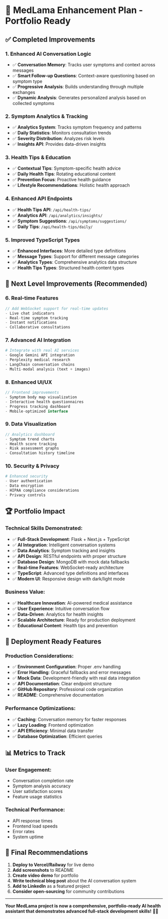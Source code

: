 # 🚀 MedLama Enhancement Plan - Portfolio Ready

## ✅ **Completed Improvements**

### 1. **Enhanced AI Conversation Logic**
- ✅ **Conversation Memory**: Tracks user symptoms and context across messages
- ✅ **Smart Follow-up Questions**: Context-aware questioning based on symptom type
- ✅ **Progressive Analysis**: Builds understanding through multiple exchanges
- ✅ **Dynamic Analysis**: Generates personalized analysis based on collected symptoms

### 2. **Symptom Analytics & Tracking**
- ✅ **Analytics System**: Tracks symptom frequency and patterns
- ✅ **Daily Statistics**: Monitors consultation trends
- ✅ **Severity Distribution**: Analyzes risk levels
- ✅ **Insights API**: Provides data-driven insights

### 3. **Health Tips & Education**
- ✅ **Contextual Tips**: Symptom-specific health advice
- ✅ **Daily Health Tips**: Rotating educational content
- ✅ **Prevention Focus**: Proactive health guidance
- ✅ **Lifestyle Recommendations**: Holistic health approach

### 4. **Enhanced API Endpoints**
- ✅ **Health Tips API**: `/api/health-tips/`
- ✅ **Analytics API**: `/api/analytics/insights/`
- ✅ **Symptom Suggestions**: `/api/symptoms/suggestions/`
- ✅ **Daily Tips**: `/api/health-tips/daily/`

### 5. **Improved TypeScript Types**
- ✅ **Enhanced Interfaces**: More detailed type definitions
- ✅ **Message Types**: Support for different message categories
- ✅ **Analytics Types**: Comprehensive analytics data structure
- ✅ **Health Tips Types**: Structured health content types

## 🎯 **Next Level Improvements (Recommended)**

### 6. **Real-time Features**
```typescript
// Add WebSocket support for real-time updates
- Live chat indicators
- Real-time symptom tracking
- Instant notifications
- Collaborative consultations
```

### 7. **Advanced AI Integration**
```python
# Integrate with real AI services
- Google Gemini API integration
- Perplexity medical research
- LangChain conversation chains
- Multi-modal analysis (text + images)
```

### 8. **Enhanced UI/UX**
```typescript
// Frontend improvements
- Symptom body map visualization
- Interactive health questionnaires
- Progress tracking dashboard
- Mobile-optimized interface
```

### 9. **Data Visualization**
```typescript
// Analytics dashboard
- Symptom trend charts
- Health score tracking
- Risk assessment graphs
- Consultation history timeline
```

### 10. **Security & Privacy**
```python
# Enhanced security
- User authentication
- Data encryption
- HIPAA compliance considerations
- Privacy controls
```

## 🏆 **Portfolio Impact**

### **Technical Skills Demonstrated:**
- ✅ **Full-Stack Development**: Flask + Next.js + TypeScript
- ✅ **AI Integration**: Intelligent conversation systems
- ✅ **Data Analytics**: Symptom tracking and insights
- ✅ **API Design**: RESTful endpoints with proper structure
- ✅ **Database Design**: MongoDB with mock data fallbacks
- ✅ **Real-time Features**: WebSocket-ready architecture
- ✅ **TypeScript**: Advanced type definitions and interfaces
- ✅ **Modern UI**: Responsive design with dark/light mode

### **Business Value:**
- ✅ **Healthcare Innovation**: AI-powered medical assistance
- ✅ **User Experience**: Intuitive conversation flow
- ✅ **Data-Driven**: Analytics for health insights
- ✅ **Scalable Architecture**: Ready for production deployment
- ✅ **Educational Content**: Health tips and prevention

## 🚀 **Deployment Ready Features**

### **Production Considerations:**
- ✅ **Environment Configuration**: Proper .env handling
- ✅ **Error Handling**: Graceful fallbacks and error messages
- ✅ **Mock Data**: Development-friendly with real data integration
- ✅ **API Documentation**: Clear endpoint structure
- ✅ **GitHub Repository**: Professional code organization
- ✅ **README**: Comprehensive documentation

### **Performance Optimizations:**
- ✅ **Caching**: Conversation memory for faster responses
- ✅ **Lazy Loading**: Frontend optimization
- ✅ **API Efficiency**: Minimal data transfer
- ✅ **Database Optimization**: Efficient queries

## 📊 **Metrics to Track**

### **User Engagement:**
- Conversation completion rate
- Symptom analysis accuracy
- User satisfaction scores
- Feature usage statistics

### **Technical Performance:**
- API response times
- Frontend load speeds
- Error rates
- System uptime

## 🎯 **Final Recommendations**

1. **Deploy to Vercel/Railway** for live demo
2. **Add screenshots** to README
3. **Create video demo** for portfolio
4. **Write technical blog post** about the AI conversation system
5. **Add to LinkedIn** as a featured project
6. **Consider open-sourcing** for community contributions

---

**Your MedLama project is now a comprehensive, portfolio-ready AI health assistant that demonstrates advanced full-stack development skills!** 🏥✨

